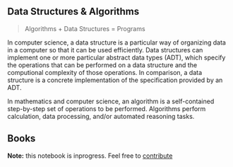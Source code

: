 ## Data Structures & Algorithms

> Algorithms + Data Structures = Programs

In computer science, a data structure is a particular way of organizing data in a computer so that it can be used efficiently. Data structures can implement one or more particular abstract data types (ADT), which specify the operations that can be performed on a data structure and the computional complexity of those operations. In comparison, a data structure is a concrete implementation of the specification provided by an ADT.

In mathematics and computer science, an algorithm is a self-contained step-by-step set of operations to be performed. Algorithms perform calculation, data processing, and/or automated reasoning tasks.

## Books

<div class="books" gid="1cMZ8guTnaHqhVINUv3NuGZQiUNGsYCH5kfYLhbpLHTI"></div>
<div class="clearfix"></div>

**Note:** this notebook is inprogress. Feel free to [contribute](https://github.com/magizbox/danda)